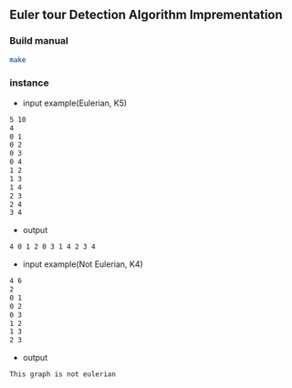 ## Euler tour Detection Algorithm Imprementation

### Build manual

```bash
make
```

### instance
- input example(Eulerian, K5)
```bash
5 10
4
0 1
0 2
0 3
0 4
1 2
1 3
1 4
2 3
2 4
3 4
```

- output
```bash
4 0 1 2 0 3 1 4 2 3 4
```

- input example(Not Eulerian, K4)
```bash
4 6
2
0 1
0 2
0 3
1 2
1 3
2 3
```

- output
```bash
This graph is not eulerian
```
